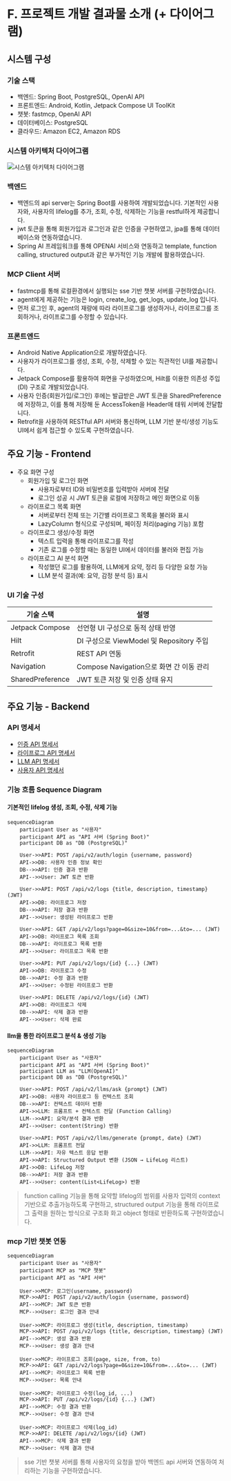 # F. 프로젝트 개발 결과물 소개 (+ 다이어그램)

## 시스템 구성

### 기술 스택

+ 백엔드: Spring Boot, PostgreSQL, OpenAI API
+ 프론트엔드: Android, Kotlin, Jetpack Compose UI ToolKit
+ 챗봇: fastmcp, OpenAI API
+ 데이터베이스: PostgreSQL
+ 클라우드: Amazon EC2, Amazon RDS


### 시스템 아키텍처 다이어그램

![시스템 아키텍처 다이어그램](./images/system_diagram.png)


### 백엔드

+ 백엔드의 api server는 Spring Boot를 사용하여 개발되었습니다. 기본적인 사용자와, 사용자의 lifelog를 추가, 조회, 수정, 삭제하는 기능을 restful하게 제공합니다. 
+ jwt 토큰을 통해 회원가입과 로그인과 같은 인증을 구현하였고, jpa를 통해 데이터베이스와 연동하였습니다.
+ Spring AI 프레임워크를 통해 OPENAI 서비스와 연동하고 template, function calling, structured output과 같은 부가적인 기능 개발에 활용하였습니다.

### MCP Client 서버

+ fastmcp를 통해 로컬환경에서 실행되는 sse 기반 챗봇 서버를 구현하였습니다.
+ agent에게 제공하는 기능은 login, create_log, get_logs, update_log 입니다. 
+ 먼저 로그인 후, agent의 재량에 따라 라이프로그를 생성하거나, 라이프로그를 조회하거나, 라이프로그를 수정할 수 있습니다.

### 프론트엔드

+ Android Native Application으로 개발하였습니다.
+ 사용자가 라이프로그를 생성, 조회, 수정, 삭제할 수 있는 직관적인 UI를 제공합니다.
+ Jetpack Compose를 활용하여 화면을 구성하였으며, Hilt를 이용한 의존성 주입(DI) 구조로 개발되었습니다.
+ 사용자 인증(회원가입/로그인) 후에는 발급받은 JWT 토큰을 SharedPreference에 저장하고, 이를 통해 저장해 둔 AccessToken을 Header애 태워 서버에 전달합니다.
+ Retrofit을 사용하여 RESTful API 서버와 통신하며, LLM 기반 분석/생성 기능도 UI에서 쉽게 접근할 수 있도록 구현하였습니다.

## 주요 기능 - Frontend
+ 주요 화면 구성
    - 회원가입 및 로그인 화면
        - 사용자로부터 ID와 비밀번호를 입력받아 서버에 전달
        - 로그인 성공 시 JWT 토큰을 로컬에 저장하고 메인 화면으로 이동
    - 라이프로그 목록 화면
        - 서버로부터 전체 또는 기간별 라이프로그 목록을 불러와 표시
        - LazyColumn 형식으로 구성되며, 페이징 처리(paging 기능) 포함
    - 라이프로그 생성/수정 화면
        - 텍스트 입력을 통해 라이프로그를 작성
        - 기존 로그를 수정할 때는 동일한 UI에서 데이터를 불러와 편집 가능
    - 라이프로그 AI 분석 화면
        - 작성했던 로그를 활용하여, LLM에게 요약, 정리 등 다양한 요청 가능
        - LLM 분석 결과(예: 요약, 감정 분석 등) 표시
### UI 기술 구성

| 기술 스택       | 설명 |
|----------------|------|
| Jetpack Compose | 선언형 UI 구성으로 동적 상태 반영 |
| Hilt            | DI 구성으로 ViewModel 및 Repository 주입 |
| Retrofit        | REST API 연동 |
| Navigation      | Compose Navigation으로 화면 간 이동 관리 |
| SharedPreference| JWT 토큰 저장 및 인증 상태 유지 |
## 주요 기능 - Backend

### API 명세서

- [인증 API 명세서](../../BE/AI-Life-Log-v2/Documents/API/Auth.md)
- [라이프로그 API 명세서](../../BE/AI-Life-Log-v2/Documents/API/LifeLog.md)
- [LLM API 명세서](../../BE/AI-Life-Log-v2/Documents/API/LLM.md)
- [사용자 API 명세서](../../BE/AI-Life-Log-v2/Documents/API/User.md)


### 기능 흐름 Sequence Diagram

#### 기본적인 lifelog 생성, 조회, 수정, 삭제 기능

```mermaid
sequenceDiagram
    participant User as "사용자"
    participant API as "API 서버 (Spring Boot)"
    participant DB as "DB (PostgreSQL)"

    User->>API: POST /api/v2/auth/login {username, password}
    API->>DB: 사용자 인증 정보 확인
    DB-->>API: 인증 결과 반환
    API-->>User: JWT 토큰 반환

    User->>API: POST /api/v2/logs {title, description, timestamp} (JWT)
    API->>DB: 라이프로그 저장
    DB-->>API: 저장 결과 반환
    API-->>User: 생성된 라이프로그 반환

    User->>API: GET /api/v2/logs?page=0&size=10&from=...&to=... (JWT)
    API->>DB: 라이프로그 목록 조회
    DB-->>API: 라이프로그 목록 반환
    API-->>User: 라이프로그 목록 반환

    User->>API: PUT /api/v2/logs/{id} {...} (JWT)
    API->>DB: 라이프로그 수정
    DB-->>API: 수정 결과 반환
    API-->>User: 수정된 라이프로그 반환

    User->>API: DELETE /api/v2/logs/{id} (JWT)
    API->>DB: 라이프로그 삭제
    DB-->>API: 삭제 결과 반환
    API-->>User: 삭제 완료
```

#### llm을 통한 라이프로그 분석 & 생성 기능

```mermaid
sequenceDiagram
    participant User as "사용자"
    participant API as "API 서버 (Spring Boot)"
    participant LLM as "LLM(OpenAI)"
    participant DB as "DB (PostgreSQL)"

    User->>API: POST /api/v2/llms/ask {prompt} (JWT)
    API->>DB: 사용자 라이프로그 등 컨텍스트 조회
    DB-->>API: 컨텍스트 데이터 반환
    API->>LLM: 프롬프트 + 컨텍스트 전달 (Function Calling)
    LLM-->>API: 요약/분석 결과 반환
    API-->>User: content(String) 반환

    User->>API: POST /api/v2/llms/generate {prompt, date} (JWT)
    API->>LLM: 프롬프트 전달
    LLM-->>API: 자유 텍스트 응답 반환
    API->>API: Structured Output 변환 (JSON → LifeLog 리스트)
    API->>DB: LifeLog 저장
    DB-->>API: 저장 결과 반환
    API-->>User: content(List<LifeLog>) 반환
```

> function calling 기능을 통해 요약할 lifelog의 범위를 사용자 입력의 context 기반으로 추출가능하도록 구현하고,
> structured output 기능을 통해 라이프로그 출력을 원하는 방식으로 구조화 화고 object 형태로 반환하도록 구현하였습니다.


### mcp 기반 챗봇 연동

```mermaid
sequenceDiagram
    participant User as "사용자"
    participant MCP as "MCP 챗봇"
    participant API as "API 서버"

    User->>MCP: 로그인(username, password)
    MCP->>API: POST /api/v2/auth/login {username, password}
    API-->>MCP: JWT 토큰 반환
    MCP-->>User: 로그인 결과 안내

    User->>MCP: 라이프로그 생성(title, description, timestamp)
    MCP->>API: POST /api/v2/logs {title, description, timestamp} (JWT)
    API-->>MCP: 생성 결과 반환
    MCP-->>User: 생성 결과 안내

    User->>MCP: 라이프로그 조회(page, size, from, to)
    MCP->>API: GET /api/v2/logs?page=0&size=10&from=...&to=... (JWT)
    API-->>MCP: 라이프로그 목록 반환
    MCP-->>User: 목록 안내

    User->>MCP: 라이프로그 수정(log_id, ...)
    MCP->>API: PUT /api/v2/logs/{id} {...} (JWT)
    API-->>MCP: 수정 결과 반환
    MCP-->>User: 수정 결과 안내

    User->>MCP: 라이프로그 삭제(log_id)
    MCP->>API: DELETE /api/v2/logs/{id} (JWT)
    API-->>MCP: 삭제 결과 반환
    MCP-->>User: 삭제 결과 안내
```

> sse 기반 챗봇 서버를 통해 사용자의 요청을 받아 백엔드 api 서버와 연동하여 처리하는 기능을 구현하였습니다.



